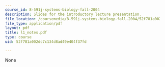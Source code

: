 ```yaml
---
course_id: 8-591j-systems-biology-fall-2004
description: Slides for the introductory lecture presentation.
file_location: /coursemedia/8-591j-systems-biology-fall-2004/52f781a002dc7c134d8ad49e404f37fd_l1_notes.pdf
file_type: application/pdf
layout: pdf
title: l1_notes.pdf
type: course
uid: 52f781a002dc7c134d8ad49e404f37fd

---
```

None